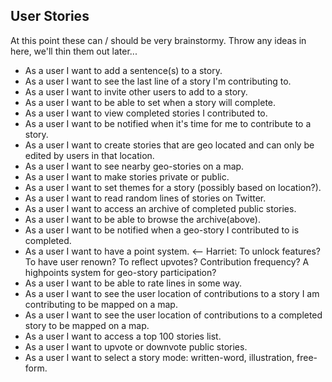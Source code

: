 User Stories
------------

At this point these can / should be very brainstormy. Throw any ideas in here, we'll thin them out later...

 * As a user I want to add a sentence(s) to a story. 
 * As a user I want to see the last line of a story I'm contributing to.
 * As a user I want to invite other users to add to a story.
 * As a user I want to be able to set when a story will complete.
 * As a user I want to view completed stories I contributed to.
 * As a user I want to be notified when it's time for me to contribute to a story.
 * As a user I want to create stories that are geo located and can only be edited by users in that location.
 * As a user I want to see nearby geo-stories on a map.
 * As a user I want to make stories private or public.
 * As a user I want to set themes for a story (possibly based on location?).
 * As a user I want to read random lines of stories on Twitter.
 * As a user I want to access an archive of completed public stories.
 * As a user I want to be able to browse the archive(above).
 * As a user I want to be notified when a geo-story I contributed to is completed.
 * As a user I want to have a point system. <-- Harriet: To unlock features? To have user renown? To reflect upvotes? Contribution frequency? A highpoints system for geo-story participation?
 * As a user I want to be able to rate lines in some way.
 * As a user I want to see the user location of contributions to a story I am contributing to be mapped on a map.
 * As a user I want to see the user location of contributions to a completed story to be mapped on a map.
 * As a user I want to access a top 100 stories list.
 * As a user I want to upvote or downvote public stories.
 * As a user I want to select a story mode: written-word, illustration, free-form.
